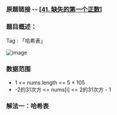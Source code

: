 ### 原题链接 -- [[41. 缺失的第一个正数](https://leetcode.cn/problems/first-missing-positive/)]

### 题目概述：
Tag : 「哈希表」

![image](https://user-images.githubusercontent.com/99656524/227960576-aa05f8e4-df0d-4a48-996d-d39e85b59811.png)

### 数据范围
* 1 <= nums.length <= 5 * 105
* -2的31次方 <= nums[i] <= 2的31次方 - 1

### 解法一：哈希表
